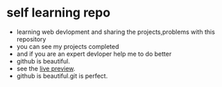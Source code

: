 # self learning repo
* learning web devlopment and sharing the projects,problems with this repository
* you can see my projects completed
* and if you are an expert devloper help me to do better
* github is beautiful.  
* see the [live preview](http://darkness4every.github.io/self-learning/).
* github is beautiful.git is perfect.

